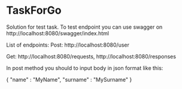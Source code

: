 # TaskForGo

Solution for test task.
To test endpoint you can use swagger on http://localhost:8080/swagger/index.html

List of endpoints:
Post: http://localhost:8080/user

Get: http://localhost:8080/requests, http://localhost:8080/responses

In post method you should to input body in json format like this:

{
    "name" : "MyName",
    "surname" : "MySurname"
}
